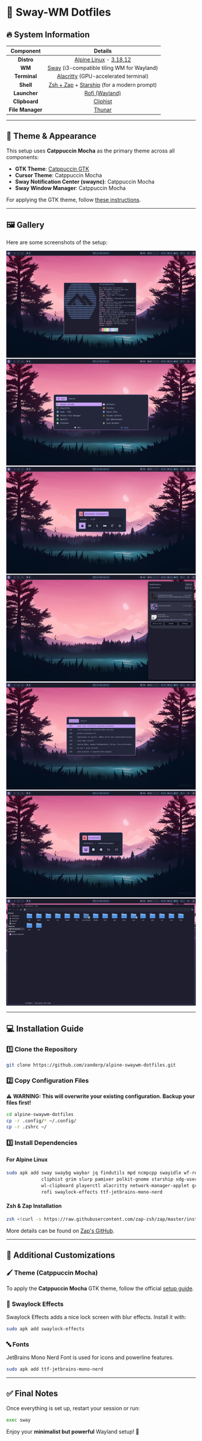 # 🌿 Sway-WM Dotfiles

## 🔥 System Information

|    Component    | Details |
| :------------: | :-----------------------------------------------------------------------------------------: |
|    **Distro**    | [Alpine Linux](https://www.alpinelinux.org/) - [3.18.12](https://www.alpinelinux.org/#:~:text=2025%2D02%2D13-,Alpine%203.18.12,-%2C%203.19.7%2C%203.20.6%20and) |
|      **WM**      | [Sway](https://swaywm.org/) (i3-compatible tiling WM for Wayland) |
|   **Terminal**   | [Alacritty](https://github.com/alacritty/alacritty) (GPU-accelerated terminal) |
|    **Shell**     | [Zsh + Zap](https://www.zapzsh.org/) + [Starship](https://starship.rs/) (for a modern prompt) |
|   **Launcher**   | [Rofi (Wayland)](https://github.com/lbonn/rofi) |
|  **Clipboard**   | [Cliphist](https://github.com/sentriz/cliphist) |
| **File Manager** | [Thunar](https://docs.xfce.org/xfce/thunar/start) |

---

## 🎨 Theme & Appearance

This setup uses **Catppuccin Mocha** as the primary theme across all components:

- **GTK Theme**: [Catppuccin GTK](https://github.com/catppuccin/gtk)
- **Cursor Theme**: Catppuccin Mocha
- **Sway Notification Center (swaync)**: Catppuccin Mocha
- **Sway Window Manager**: Catppuccin Mocha

For applying the GTK theme, follow [these instructions](https://github.com/catppuccin/gtk/blob/main/docs/USAGE.md).

---

## 🖼️ Gallery

Here are some screenshots of the setup:

![Screenshot 1](./screenshots/1.png)
![Screenshot 2](./screenshots/2.png)
![Screenshot 3](./screenshots/3.png)
![Screenshot 4](./screenshots/4.png)
![Screenshot 5](./screenshots/5.png)
![Screenshot 6](./screenshots/6.png)
![Screenshot 7](./screenshots/7.png)

---

## 💻 Installation Guide

### 1️⃣ Clone the Repository

```sh
git clone https://github.com/zanderp/alpine-swaywm-dotfiles.git
```

### 2️⃣ Copy Configuration Files

⚠️ **WARNING: This will overwrite your existing configuration. Backup your files first!**

```sh
cd alpine-swaywm-dotfiles
cp -r .config/* ~/.config/
cp -r .zshrc ~/
```

### 3️⃣ Install Dependencies

#### **For Alpine Linux**
```sh
sudo apk add sway swaybg waybar jq findutils mpd ncmpcpp swayidle wf-recorder dmenu brightnessctl mako \
             cliphist grim slurp pamixer polkit-gnome starship xdg-user-dirs xdg-utils gvfs gvfs-mtp gvfs-nfs \
             wl-clipboard playerctl alacritty network-manager-applet grimshot yad xdg-desktop-portal-wlr \
             rofi swaylock-effects ttf-jetbrains-mono-nerd
```

#### **Zsh & Zap Installation**
```sh
zsh <(curl -s https://raw.githubusercontent.com/zap-zsh/zap/master/install.zsh) --branch release-v1
```
More details can be found on [Zap's GitHub](https://github.com/zap-zsh/zap).

---

## 🔧 Additional Customizations

### 🖌️ **Theme (Catppuccin Mocha)**
To apply the **Catppuccin Mocha** GTK theme, follow the official [setup guide](https://github.com/catppuccin/gtk/blob/main/docs/USAGE.md).

### 🔐 **Swaylock Effects**
Swaylock Effects adds a nice lock screen with blur effects.
Install it with:
```sh
sudo apk add swaylock-effects
```

### 🔤 **Fonts**
JetBrains Mono Nerd Font is used for icons and powerline features.
```sh
sudo apk add ttf-jetbrains-mono-nerd
```

---

## ✅ Final Notes

Once everything is set up, restart your session or run:
```sh
exec sway
```

Enjoy your **minimalist but powerful** Wayland setup! 🚀